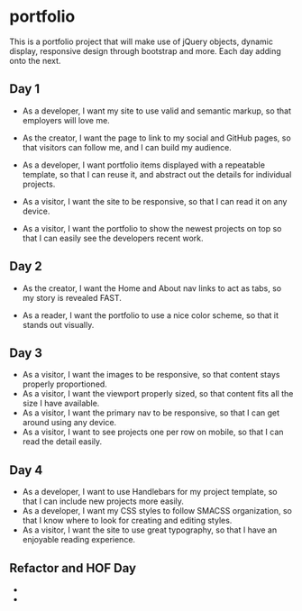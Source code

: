 portfolio
=========

This is a portfolio project that will make use of jQuery objects, dynamic display, responsive design through bootstrap and more. Each day adding onto the next.

Day 1
-----
* As a developer, I want my site to use valid and semantic markup, so that employers will love me.
* As the creator, I want the page to link to my social and GitHub pages, so that visitors can follow me, and I can build my audience.
* As a developer, I want portfolio items displayed with a repeatable template, so that I can reuse it, and abstract out the details for individual projects.

* As a visitor, I want the site to be responsive, so that I can read it on any device.
* As a visitor, I want the portfolio to show the newest projects on top so that I can easily see the developers recent work.

Day 2
-----
* As the creator, I want the Home and About nav links to act as tabs, so my story is revealed FAST.

* As a reader, I want the portfolio to use a nice color scheme, so that it stands out visually.

Day 3
-----
* As a visitor, I want the images to be responsive, so that content stays properly proportioned.
* As a visitor, I want the viewport properly sized, so that content fits all the size I have available.
* As a visitor, I want the primary nav to be responsive, so that I can get around using any device.
* As a visitor, I want to see projects one per row on mobile, so that I can read the detail easily.

Day 4
-----
* As a developer, I want to use Handlebars for my project template, so that I can include new projects more easily.
* As a developer, I want my CSS styles to follow SMACSS organization, so that I know where to look for creating and editing styles.
* As a visitor, I want the site to use great typography, so that I have an enjoyable reading experience.

Refactor and HOF Day
--------------------
* 
*
